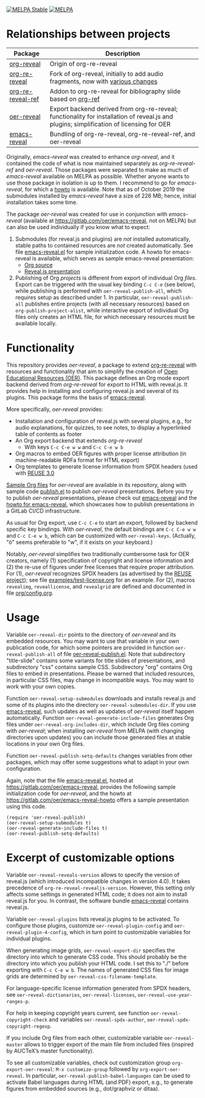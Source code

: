<!--- Local IspellDict: en -->
<!--- SPDX-FileCopyrightText: 2018-2021 Jens Lechtenbörger -->
<!--- SPDX-License-Identifier: CC0-1.0 -->

[![MELPA Stable](https://stable.melpa.org/packages/oer-reveal-badge.svg)](https://stable.melpa.org/#/oer-reveal)
[![MELPA](https://melpa.org/packages/oer-reveal-badge.svg)](https://melpa.org/#/oer-reveal)

# Relationships between projects

| Package                                                       | Description                                                                                                                                      |
|---------------------------------------------------------------|--------------------------------------------------------------------------------------------------------------------------------------------------|
| [org-reveal](https://github.com/yjwen/org-reveal)             | Origin of org-re-reveal                                                                                                                          |
| [org-re-reveal](https://gitlab.com/oer/org-re-reveal)         | Fork of org-reveal, initially to add audio fragments, now with [various changes](https://gitlab.com/oer/org-re-reveal/blob/master/CHANGELOG.org) |
| [org-re-reveal-ref](https://gitlab.com/oer/org-re-reveal-ref) | Addon to org-re-reveal for bibliography slide based on [org-ref](https://github.com/jkitchin/org-ref)                                            |
| [oer-reveal](https://gitlab.com/oer/oer-reveal)               | Export backend derived from org-re-reveal; functionality for installation of reveal.js and plugins; simplification of licensing for OER          |
| [emacs-reveal](https://gitlab.com/oer/emacs-reveal/)          | Bundling of org-re-reveal, org-re-reveal-ref, and oer-reveal                                                                                     |

Originally, *emacs-reveal* was created to enhance *org-reveal*, and it
contained the code of what is now maintained separately as
*org-re-reveal-ref* and *oer-reveal*.  Those packages were separated
to make as much of *emacs-reveal* available on MELPA as possible.
Whether anyone wants to use those package in isolation is up to them.
I recommend to go for *emacs-reveal*, for which a
[howto](https://oer.gitlab.io/emacs-reveal-howto/howto.html) is
available.  Note that as of October 2019 the submodules installed by
*emacs-reveal* have a size of 226 MB; hence, initial installation
takes some time.

The package *oer-reveal* was created for use in conjunction with
*emacs-reveal* (available at https://gitlab.com/oer/emacs-reveal, not
on MELPA) but can also be used individually if you know what to
expect:

1. Submodules (for reveal.js and plugins) are *not* installed
   automatically, stable paths to contained resources are *not*
   created automatically.  See file
   [emacs-reveal.el](https://gitlab.com/oer/emacs-reveal/blob/master/emacs-reveal.el)
   for sample initialization code.
   A howto for emacs-reveal is available, which serves as sample
   emacs-reveal presentation:
   - [Org source](https://gitlab.com/oer/emacs-reveal-howto)
   - [Reveal.js presentation](https://oer.gitlab.io/emacs-reveal-howto/howto.html)
2. Publishing of Org *projects* is different from export of
   individual Org *files*.  Export can be triggered with the usual
   key binding `C-c C-e` (see below), while publishing is performed
   with `oer-reveal-publish-all`, which requires setup as described
   under 1.  In particular, `oer-reveal-publish-all` publishes
   entire projects (with all necessary resources) based on
   `org-publish-project-alist`, while interactive export of
   individual Org files only creates an HTML file, for which
   necessary resources must be available locally.

# Functionality

This repository provides *oer-reveal*, a package to extend
[org-re-reveal](https://gitlab.com/oer/org-re-reveal)
with resources and functionality that aim to simplify the creation of
[Open Educational Resources (OER)](https://en.wikipedia.org/wiki/Open_educational_resources).
This package defines an Org mode export backend derived from
*org-re-reveal* for export to HTML with reveal.js.  It provides help
in installing and configuring reveal.js and several of its plugins.
This package forms the basis of [emacs-reveal](https://gitlab.com/oer/emacs-reveal).

More specifically, *oer-reveal* provides:
- Installation and configuration of reveal.js with several plugins,
  e.g., for audio explanations, for quizzes, to see notes, to display
  a hyperlinked table of contents as footer
- An Org export backend that extends *org-re-reveal*
  - With keys `C-c C-e w w` and `C-c C-e w b`
- Org macros to embed OER figures with proper license attribution (in
  machine-readable RDFa format for HTML export)
- Org templates to generate license information from SPDX headers
  (used with [REUSE 3.0](https://reuse.software/)

[Sample Org files](https://gitlab.com/oer/oer-reveal/tree/master/examples)
for *oer-reveal* are available in its repository, along with sample code
[publish.el](https://gitlab.com/oer/oer-reveal/blob/master/examples/publish.el)
to publish *oer-reveal* presentations.  Before you try to publish
*oer-reveal* presentations, please check out
[emacs-reveal](https://gitlab.com/oer/emacs-reveal) and the
[howto for emacs-reveal](https://oer.gitlab.io/emacs-reveal-howto/howto.html),
which showcases how to publish presentations in a GitLab CI/CD
infrastructure.

As usual for Org export, use `C-c C-e` to start an export, followed by
backend specific key bindings.  With *oer-reveal*, the default
bindings are `C-c C-e w w` and `C-c C-e w b`, which can be customized
with `oer-reveal-keys`.  (Actually, "ö" seems preferable to "w", if it
exists on your keyboard.)

Notably, *oer-reveal* simplifies two traditionally cumbersome task
for OER creators, namely (1) specification of copyright and license
information and (2) the re-use of figures under free licenses
that require proper attribution.  For (1), *oer-reveal* recognizes
SPDX headers (as advertised by the [REUSE project](https://reuse.software/));
see file [examples/test-license.org](examples/test-license.org) for an
example.  For (2), macros `revealimg`, `reveallicense`, and
`revealgrid` are defined and documented in file
[org/config.org](org/config.org).

# Usage

Variable `oer-reveal-dir` points to the directory of *oer-reveal* and
its embedded resources.  You may want to use that variable in your
own publication code, for which some pointers are provided in
function `oer-reveal-publish-all` of file
[oer-reveal-publish.el](oer-reveal-publish.el).
Note that subdirectory "title-slide" contains some variants for
title slides of presentations, and subdirectory "css" contains
sample CSS.  Subdirectory "org" contains Org files to embed in
presentations.  Please be warned that included resources, in
particular CSS files, may change in incompatible ways.  You may
want to work with your own copies.

Function `oer-reveal-setup-submodules` downloads and installs
reveal.js and some of its plugins into the directory
`oer-reveal-submodules-dir`.  If you use
[emacs-reveal](https://gitlab.com/oer/emacs-reveal), such updates as
well as updates of *oer-reveal* itself happen automatically.  Function
`oer-reveal-generate-include-files` generates Org files under
`oer-reveal-org-includes-dir`, which include Org files coming with
*oer-reveal*; when installing *oer-reveal* from MELPA (with changing
directories upon updates) you can include those generated files at
stable locations in your own Org files.

Function `oer-reveal-publish-setq-defaults` changes variables from
other packages, which may offer some suggestions what to adapt in
your own configuration.

Again, note that the file
[emacs-reveal.el](https://gitlab.com/oer/emacs-reveal/blob/master/emacs-reveal.el),
hosted at https://gitlab.com/oer/emacs-reveal, provides the following sample
initialization code for *oer-reveal*, and the howto at
https://gitlab.com/oer/emacs-reveal-howto offers a sample presentation
using this code.

```
(require 'oer-reveal-publish)
(oer-reveal-setup-submodules t)
(oer-reveal-generate-include-files t)
(oer-reveal-publish-setq-defaults)
```

# Excerpt of customizable options

Variable `oer-reveal-reveals-version` allows to specify the version of
reveal.js (which introduced incompatible changes in version 4.0).  It
takes precedence of `org-re-reveal-revealjs-version`.  However, this
setting only affects some settings in generated HTML code; it does not
aim to install reveal.js for you.  In contrast, the software bundle
[emacs-reveal](https://gitlab.com/oer/emacs-reveal) contains reveal.js.

Variable `oer-reveal-plugins` lists reveal.js plugins to be
activated.  To configure those plugins, customize
`oer-reveal-plugin-config` and `oer-reveal-plugin-4-config`, which in
turn point to customizable variables for individual plugins.

When generating image grids, `oer-reveal-export-dir` specifies
the directory into which to generate CSS code.  This should
probably be the directory into which you publish your HTML code.
I set this to "./" before exporting with `C-c C-e w b`.
The names of generated CSS files for image grids are determined by
`oer-reveal-css-filename-template`.

For language-specific license information generated from SPDX headers,
see `oer-reveal-dictionaries`, `oer-reveal-licenses`,
`oer-reveal-use-year-ranges-p`.

For help in keeping copyright years current, see function
`oer-reveal-copyright-check` and variables `oer-reveal-spdx-author`,
`oer-reveal-spdx-copyright-regexp`.

If you include Org files from each other, customizable variable
`oer-reveal-master` allows to trigger export of the main file from
included files (inspired by AUCTeX’s master functionality).

To see all customizable variables, check out customization group
`org-export-oer-reveal`:
`M-x customize-group` followed by `org-export-oer-reveal`.
In particular, `oer-reveal-publish-babel-languages` can be used to
activate Babel languages during HTML (and PDF) export, e.g., to
generate figures from embedded sources (e.g., dot/graphviz or ditaa).
